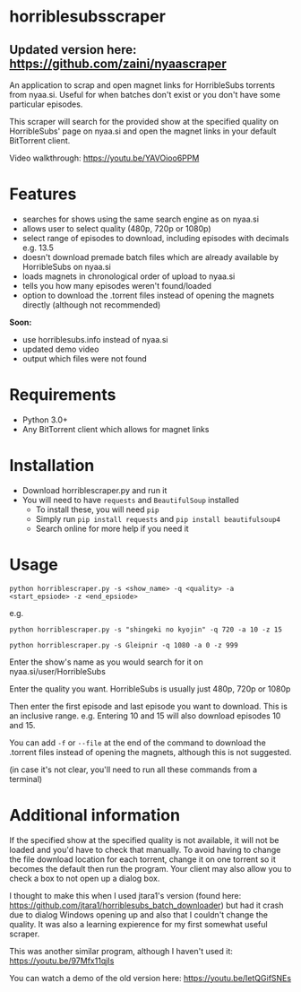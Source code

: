 # horriblesubsscraper

## Updated version here: https://github.com/zaini/nyaascraper

An application to scrap and open magnet links for HorribleSubs torrents from nyaa.si. Useful for when batches don't exist or you don't have some particular episodes.

This scraper will search for the provided show at the specified quality on HorribleSubs' page on nyaa.si and open the magnet links in your default BitTorrent client.

Video walkthrough: https://youtu.be/YAVOioo6PPM

# Features
* searches for shows using the same search engine as on nyaa.si
* allows user to select quality (480p, 720p or 1080p)
* select range of episodes to download, including episodes with decimals e.g. 13.5
* doesn't download premade batch files which are already available by HorribleSubs on nyaa.si
* loads magnets in chronological order of upload to nyaa.si
* tells you how many episodes weren't found/loaded
* option to download the .torrent files instead of opening the magnets directly (although not recommended)

**Soon:**
* use horriblesubs.info instead of nyaa.si
* updated demo video
* output which files were not found

# Requirements
* Python 3.0+
* Any BitTorrent client which allows for magnet links

# Installation
* Download horriblescraper.py and run it
* You will need to have ```requests``` and ```BeautifulSoup``` installed
    * To install these, you will need ```pip```
    * Simply run ```pip install requests``` and ```pip install beautifulsoup4```
    * Search online for more help if you need it

# Usage

```
python horriblescraper.py -s <show_name> -q <quality> -a <start_epsiode> -z <end_epsiode>
```

e.g.

```
python horriblescraper.py -s "shingeki no kyojin" -q 720 -a 10 -z 15
```

```
python horriblescraper.py -s Gleipnir -q 1080 -a 0 -z 999
```

Enter the show's name as you would search for it on nyaa.si/user/HorribleSubs

Enter the quality you want. HorribleSubs is usually just 480p, 720p or 1080p

Then enter the first episode and last episode you want to download. This is an inclusive range. e.g. Entering 10 and 15 will also download episodes 10 and 15.

You can add ```-f``` or ```--file``` at the end of the command to download the .torrent files instead of opening the magnets, although this is not suggested.

(in case it's not clear, you'll need to run all these commands from a terminal)

# Additional information
If the specified show at the specified quality is not available, it will not be loaded and you'd have to check that manually.
To avoid having to change the file download location for each torrent, change it on one torrent so it becomes the default then run the program. Your client may also allow you to check a box to not open up a dialog box.

I thought to make this when I used jtara1's version (found here: https://github.com/jtara1/horriblesubs_batch_downloader) but had it crash due to dialog Windows opening up and also that I couldn't change the quality. It was also a learning expierence for my first somewhat useful scraper.

This was another similar program, although I haven't used it: https://youtu.be/97Mfx11qjIs

You can watch a demo of the old version here: https://youtu.be/IetQGifSNEs
